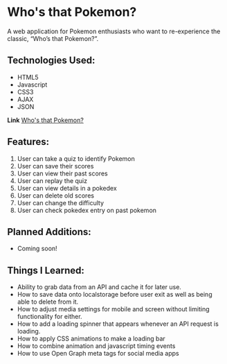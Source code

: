 # Who's that Pokemon?

A web application for Pokemon enthusiasts who want to re-experience the classic, “Who’s that Pokemon?”.

## Technologies Used: 

* HTML5
* Javascript
* CSS3
* AJAX
* JSON

**Link**
[Who's that Pokemon?](https://petervila.github.io/whos-that-pokemon/)

## Features: 
1. User can take a quiz to identify Pokemon
2. User can save their scores
3. User can view their past scores
4. User can replay the quiz
5. User can view details in a pokedex
6. User can delete old scores
7. User can change the difficulty
8. User can check pokedex entry on past pokemon

## Planned Additions: 
* Coming soon!

## Things I Learned: 
* Ability to grab data from an API and cache it for later use.
* How to save data onto localstorage before user exit as well as being able to delete from it.
* How to adjust media settings for mobile and screen without limiting functionality for either.
* How to add a loading spinner that appears whenever an API request is loading.
* How to apply CSS animations to make a loading bar
* How to combine animation and javascript timing events
* How to use Open Graph meta tags for social media apps
